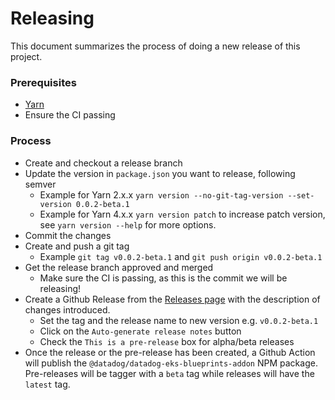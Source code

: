 # Releasing

This document summarizes the process of doing a new release of this project.

### Prerequisites

- [Yarn](https://yarnpkg.com/)
- Ensure the CI passing

### Process

- Create and checkout a release branch
- Update the version in `package.json` you want to release, following semver
    - Example for Yarn 2.x.x `yarn version --no-git-tag-version --set-version 0.0.2-beta.1`
    - Example for Yarn 4.x.x `yarn version patch` to increase patch version, see `yarn version --help` for more options.
- Commit the changes
- Create and push a git tag
    - Example `git tag v0.0.2-beta.1` and `git push origin v0.0.2-beta.1`
- Get the release branch approved and merged
    - Make sure the CI is passing, as this is the commit we will be releasing!
- Create a Github Release from the [Releases page](https://github.com/DataDog/datadog-eks-blueprints-addon/releases) with the description of changes introduced.
    - Set the tag and the release name to new version e.g. `v0.0.2-beta.1`
    - Click on the `Auto-generate release notes` button
    - Check the `This is a pre-release` box for alpha/beta releases
- Once the release or the pre-release has been created, a Github Action will publish the `@datadog/datadog-eks-blueprints-addon` NPM package. Pre-releases will be tagger with a `beta` tag while releases will have the `latest` tag.
